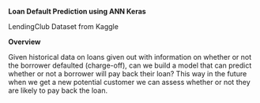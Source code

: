 **Loan Default Prediction using ANN Keras**

LendingClub Dataset from Kaggle

**Overview**

Given historical data on loans given out with information on whether or not the borrower defaulted (charge-off), can we build a model that can predict whether or not a borrower will pay back their loan? This way in the future when we get a new potential customer we can assess whether or not they are likely to pay back the loan.
